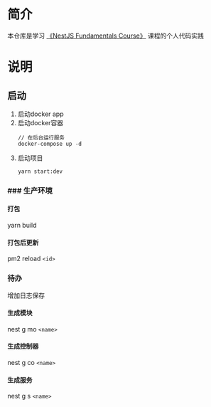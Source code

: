# 简介

本仓库是学习 [《NestJS Fundamentals Course》](https://courses.nestjs.com/#overview) 课程的个人代码实践

# 说明

## 启动

1. 启动docker app
2. 启动docker容器
   ```shell
   // 在后台运行服务
   docker-compose up -d
   ```
3. 启动项目
   ```shell
   yarn start:dev
   ```

### ### 生产环境

#### 打包 

yarn build

#### 打包后更新

pm2 reload `<id>`

### 待办

增加日志保存

#### 生成模块

nest g mo `<name>`

#### 生成控制器

nest g co `<name>`

#### 生成服务

nest g s `<name>`
